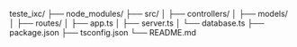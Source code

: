 teste_ixc/
├── node_modules/
├── src/
│   ├── controllers/
│   ├── models/
│   ├── routes/
│   ├── app.ts
│   ├── server.ts
│   └── database.ts
├── package.json
├── tsconfig.json
└── README.md